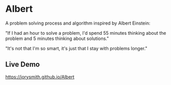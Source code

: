 # Albert
A problem solving process and algorithm inspired by Albert Einstein:

 "If I had an hour to solve a problem, I'd spend 55 minutes thinking about the problem and 5 minutes thinking about solutions."

 "It's not that I'm so smart, it's just that I stay with problems longer."

 ## Live Demo
 https://jorysmith.github.io/Albert
